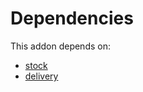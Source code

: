 # Dependencies

This addon depends on:

- [stock](https://github.com/bringout/oca-ocb-warehouse/tree/62a8c36c9372364b7b073231c40d68a45f49dd78/odoo-bringout-oca-ocb-stock)
- [delivery](https://github.com/bringout/oca-ocb-warehouse/tree/62a8c36c9372364b7b073231c40d68a45f49dd78/odoo-bringout-oca-ocb-delivery)
